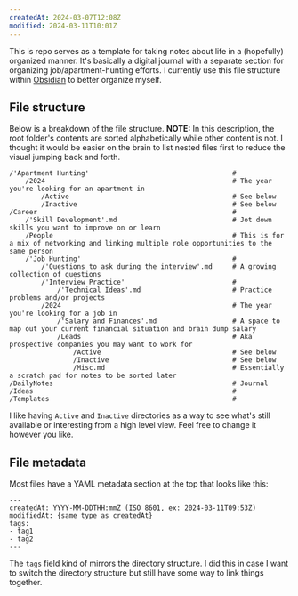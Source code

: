 ```yaml
---
createdAt: 2024-03-07T12:08Z
modified: 2024-03-11T10:01Z
---
```

This is repo serves as a template for taking notes about life in a (hopefully) organized manner. It's basically a digital journal with a separate section for organizing job/apartment-hunting efforts. I currently use this file structure within [Obsidian](https://obsidian.md/) to better organize myself.

## File structure

Below is a breakdown of the file structure. **NOTE:** In this description, the root folder's contents are sorted alphabetically while other content is not. I thought it would be easier on the brain to list nested files first to reduce the visual jumping back and forth.

```
/'Apartment Hunting'                                    #
    /2024                                               # The year you're looking for an apartment in
        /Active                                         # See below
        /Inactive                                       # See below
/Career                                                 #
    /'Skill Development'.md                             # Jot down skills you want to improve on or learn
    /People                                             # This is for a mix of networking and linking multiple role opportunities to the same person
    /'Job Hunting'                                      #
        /'Questions to ask during the interview'.md     # A growing collection of questions
        /'Interview Practice'                           #
            /'Technical Ideas'.md                       # Practice problems and/or projects
        /2024                                           # The year you're looking for a job in
            /'Salary and Finances'.md                   # A space to map out your current financial situation and brain dump salary
            /Leads                                      # Aka prospective companies you may want to work for
                /Active                                 # See below
                /Inactive                               # See below
                /Misc.md                                # Essentially a scratch pad for notes to be sorted later
/DailyNotes                                             # Journal
/Ideas                                                  #
/Templates                                              #
```

I like having `Active` and `Inactive` directories as a way to see what's still available or interesting from a high level view. Feel free to change it however you like.

## File metadata

Most files have a YAML metadata section at the top that looks like this:

```
---
createdAt: YYYY-MM-DDTHH:mmZ (ISO 8601, ex: 2024-03-11T09:53Z)
modifiedAt: {same type as createdAt}
tags:
- tag1
- tag2
---
```

The `tags` field kind of mirrors the directory structure. I did this in case I want to switch the directory structure but still have some way to link things together.
